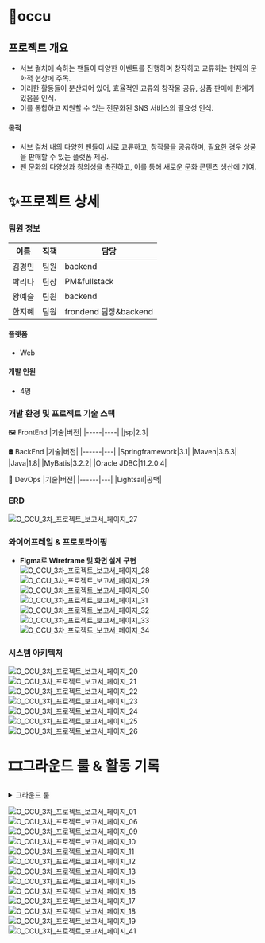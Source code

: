 # 🎁occu
## 프로젝트 개요
- 서브 컬처에 속하는 팬들이 다양한 이벤트를 진행하며 창작하고 교류하는 현재의 문화적 현상에 주목.
- 이러한 활동들이 분산되어 있어, 효율적인 교류와 창작물 공유, 상품 판매에 한계가 있음을 인식.
- 이를 통합하고 지원할 수 있는 전문화된 SNS 서비스의 필요성 인식.

#### 목적
- 서브 컬처 내의 다양한 팬들이 서로 교류하고, 창작물을 공유하며, 필요한 경우 상품을 판매할 수 있는 플랫폼 제공.
- 팬 문화의 다양성과 창의성을 촉진하고, 이를 통해 새로운 문화 콘텐츠 생산에 기여.

# ✨프로젝트 상세

### 팀원 정보
|이름|직책|담당|
|----|----|------------|
|김경민|팀원|backend|
|박리나|팀장|PM&fullstack|
|왕예슬|팀원|backend|
|한지혜|팀원|frondend 팀장&backend|

#### 플랫폼
- Web

#### 개발 인원
- 4명


### 개발 환경 및 프로젝트 기술 스택
🖼️ FrontEnd
|기술|버전|
|-----|----|
|jsp|2.3|

🛢️ BackEnd
|기술|버전|
|------|---|
|Springframework|3.1|
|Maven|3.6.3|
|Java|1.8|
|MyBatis|3.2.2|
|Oracle JDBC|11.2.0.4|

📡 DevOps
|기술|버전|
|------|---|
|Lightsail|공백|

### ERD
![O_CCU_3차_프로젝트_보고서_페이지_27](https://github.com/leenapark/occu/assets/74292378/7c47a940-1235-4bf2-b832-d0e26f4286f9)



### 와이어프레임 & 프로토타이핑
- **Figma로 Wireframe 및 화면 설계 구현**
![O_CCU_3차_프로젝트_보고서_페이지_28](https://github.com/leenapark/occu/assets/74292378/f385494d-b45a-4eea-bc5f-b54540a33c4b)
![O_CCU_3차_프로젝트_보고서_페이지_29](https://github.com/leenapark/occu/assets/74292378/0dd825a3-8036-4441-bb9e-5b71f847606e)
![O_CCU_3차_프로젝트_보고서_페이지_30](https://github.com/leenapark/occu/assets/74292378/5330c0dc-152b-433d-b046-1b332524ba08)
![O_CCU_3차_프로젝트_보고서_페이지_31](https://github.com/leenapark/occu/assets/74292378/06a7b6dc-0b56-42f0-984d-57a05d1525ec)
![O_CCU_3차_프로젝트_보고서_페이지_32](https://github.com/leenapark/occu/assets/74292378/14576601-7641-41a5-9ae7-d89ccef88163)
![O_CCU_3차_프로젝트_보고서_페이지_33](https://github.com/leenapark/occu/assets/74292378/bf195691-b209-4e9f-a73f-3b55731aee5d)
![O_CCU_3차_프로젝트_보고서_페이지_34](https://github.com/leenapark/occu/assets/74292378/6d374989-96de-4e52-887b-1e6b37d6c437)


### 시스템 아키텍처
![O_CCU_3차_프로젝트_보고서_페이지_20](https://github.com/leenapark/occu/assets/74292378/89c686e7-af79-4bb9-9287-31516778c7d6)
![O_CCU_3차_프로젝트_보고서_페이지_21](https://github.com/leenapark/occu/assets/74292378/bfbe1b8e-164d-44e4-80e3-4aeab0454340)
![O_CCU_3차_프로젝트_보고서_페이지_22](https://github.com/leenapark/occu/assets/74292378/2412c7c9-f160-475b-ac74-d6f66d575a62)
![O_CCU_3차_프로젝트_보고서_페이지_23](https://github.com/leenapark/occu/assets/74292378/d6a2f554-6b0a-438d-b649-52d13ed07ec5)
![O_CCU_3차_프로젝트_보고서_페이지_24](https://github.com/leenapark/occu/assets/74292378/f16a2f61-f9bb-4f0d-92aa-6da60d4c87d9)
![O_CCU_3차_프로젝트_보고서_페이지_25](https://github.com/leenapark/occu/assets/74292378/7565713a-a1ff-47a6-b6e0-b4fcb2bd58b0)
![O_CCU_3차_프로젝트_보고서_페이지_26](https://github.com/leenapark/occu/assets/74292378/63714c19-6a2a-45b7-948e-88a3e095f2d2)


# 🎞️그라운드 룰 & 활동 기록
<details>
<summary>그라운드 룰</summary>
  - 존중해주기</br>
  - 불만이 있을경우 정중하게 대화하기</br>
  - 피치 못할 사정이 있어 결석, 부재 시 연락하기</br>
  - 질문하는데 어려움 느끼지 말기</br>
  - 지각하지 않기 (하게 되면 팀원들한테 알리기)</br>
  - 프로젝트 회의에 적극적으로 임하기</br>
  - 회의 진행 시 자신의 생각을 잘 정리해서 말하기</br>
</details>



![O_CCU_3차_프로젝트_보고서_페이지_01](https://github.com/leenapark/occu/assets/74292378/775ba401-e128-4deb-9fb8-6e6108f995cb)
![O_CCU_3차_프로젝트_보고서_페이지_06](https://github.com/leenapark/occu/assets/74292378/26800113-a562-4495-9e48-61dab97f3c0b)
![O_CCU_3차_프로젝트_보고서_페이지_09](https://github.com/leenapark/occu/assets/74292378/ed06c4f8-ea85-4206-8aa6-7f6ef0fe6b6c)
![O_CCU_3차_프로젝트_보고서_페이지_10](https://github.com/leenapark/occu/assets/74292378/b388ad6d-1318-479a-8baf-193505eb1562)
![O_CCU_3차_프로젝트_보고서_페이지_11](https://github.com/leenapark/occu/assets/74292378/88ceb7e1-052f-4a81-8fdc-2e517e42b5e3)
![O_CCU_3차_프로젝트_보고서_페이지_12](https://github.com/leenapark/occu/assets/74292378/9bcd2c65-9b10-456e-be60-7f7d2dffaff7)
![O_CCU_3차_프로젝트_보고서_페이지_13](https://github.com/leenapark/occu/assets/74292378/dd6f3aca-fdac-4028-be2e-ddc81ef857b7)
![O_CCU_3차_프로젝트_보고서_페이지_15](https://github.com/leenapark/occu/assets/74292378/fa5bd339-b667-470a-9467-daf58d4939db)
![O_CCU_3차_프로젝트_보고서_페이지_16](https://github.com/leenapark/occu/assets/74292378/89183219-d934-407b-a0aa-2024e7d9fa9e)
![O_CCU_3차_프로젝트_보고서_페이지_17](https://github.com/leenapark/occu/assets/74292378/6d8173a4-5ab3-4410-8c62-06e44fd6bb23)
![O_CCU_3차_프로젝트_보고서_페이지_18](https://github.com/leenapark/occu/assets/74292378/99c4dc56-884f-484d-8a44-bfa77395d538)
![O_CCU_3차_프로젝트_보고서_페이지_19](https://github.com/leenapark/occu/assets/74292378/b9918f19-4ae1-4e76-9498-cefd9f87bc7e)
![O_CCU_3차_프로젝트_보고서_페이지_41](https://github.com/leenapark/occu/assets/74292378/6a616e51-38ee-409e-bed8-71e87e195395)




